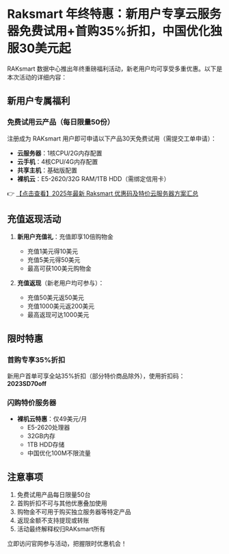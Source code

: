 # Raksmart 年终特惠：新用户专享云服务器免费试用+首购35%折扣，中国优化独服30美元起

RAKsmart 数据中心推出年终重磅福利活动，新老用户均可享受多重优惠。以下是本次活动的详细内容：

## 新用户专属福利

### 免费试用云产品（每日限量50份）
注册成为 RAKsmart 用户即可申请以下产品30天免费试用（需提交工单申请）：
- **云服务器**：1核CPU/2G内存配置
- **云手机**：4核CPU/4G内存配置
- **共享主机**：基础版配置
- **裸机云**：E5-2620/32G RAM/1TB HDD（需绑定信用卡）

👉 [【点击查看】2025年最新 Raksmart 优惠码及特价云服务器方案汇总](https://bit.ly/raksmart)

## 充值返现活动

1. **新用户充值礼**：充值即享10倍购物金
   - 充值1美元得10美元
   - 充值5美元得50美元
   - 最高可获100美元购物金

2. **充值返现**（新老用户均可参与）：
   - 充值50美元返50美元
   - 充值1000美元返200美元
   - 最高返现可达1000美元

## 限时特惠

### 首购专享35%折扣
新用户首单可享全站35%折扣（部分特价商品除外），使用折扣码：**2023SD70off**

### 闪购特价服务器
- **裸机云特惠**：仅49美元/月
  - E5-2620处理器
  - 32GB内存
  - 1TB HDD存储
  - 中国优化100M不限流量

## 注意事项
1. 免费试用产品每日限量50台
2. 首购折扣不可与其他优惠叠加使用
3. 购物金不可用于购买独立服务器等特定产品
4. 返现金额不支持提现或转账
5. 活动最终解释权归RAKsmart所有

立即访问官网参与活动，把握限时优惠机会！